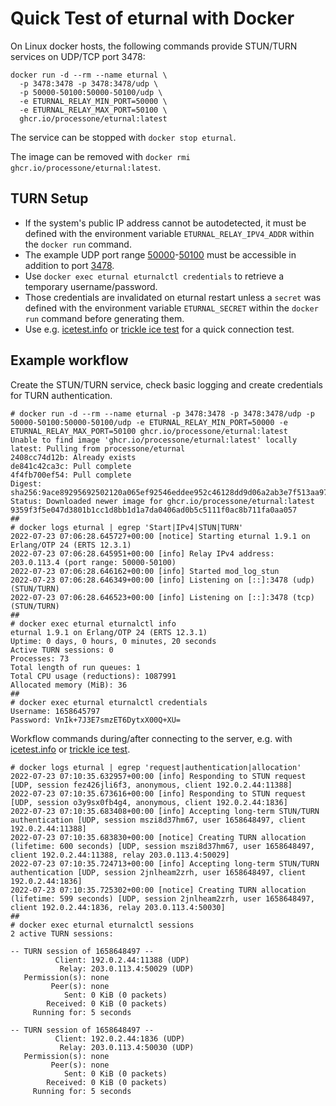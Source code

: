 # Quick Test of eturnal with Docker

On Linux docker hosts, the following commands provide STUN/TURN services on
UDP/TCP port 3478:

```
docker run -d --rm --name eturnal \
  -p 3478:3478 -p 3478:3478/udp \
  -p 50000-50100:50000-50100/udp \
  -e ETURNAL_RELAY_MIN_PORT=50000 \
  -e ETURNAL_RELAY_MAX_PORT=50100 \
  ghcr.io/processone/eturnal:latest
```

The service can be stopped with `docker stop eturnal`.

The image can be removed with `docker rmi ghcr.io/processone/eturnal:latest`.

## TURN Setup

- If the system's public IP address cannot be autodetected, it must be defined
  with the environment variable `ETURNAL_RELAY_IPV4_ADDR` within the `docker run` command.
- The example UDP port range [50000][1]-[50100][2] must be accessible in addition to
  port [3478][3].
- Use `docker exec eturnal eturnalctl credentials` to retrieve a
  temporary username/password.
- Those credentials are invalidated on eturnal restart unless a `secret` was
  defined with the environment variable `ETURNAL_SECRET` within the `docker run` command before generating them.
- Use e.g. [icetest.info][4] or [trickle ice test][5] for a quick connection test.

## Example workflow

Create the STUN/TURN service, check basic logging and create credentials for TURN authentication.

```shell
# docker run -d --rm --name eturnal -p 3478:3478 -p 3478:3478/udp -p 50000-50100:50000-50100/udp -e ETURNAL_RELAY_MIN_PORT=50000 -e ETURNAL_RELAY_MAX_PORT=50100 ghcr.io/processone/eturnal:latest
Unable to find image 'ghcr.io/processone/eturnal:latest' locally
latest: Pulling from processone/eturnal
2408cc74d12b: Already exists 
de841c42ca3c: Pull complete 
4f4fb700ef54: Pull complete 
Digest: sha256:9ace89295692502120a065ef92546eddee952c46128dd9d06a2ab3e7f513aa97
Status: Downloaded newer image for ghcr.io/processone/eturnal:latest
9359f3f5e047d3801b1cc1d8bb1d1a7da0406ad0b5c5111f0ac8b711fa0aa057
##
# docker logs eturnal | egrep 'Start|IPv4|STUN|TURN'
2022-07-23 07:06:28.645727+00:00 [notice] Starting eturnal 1.9.1 on Erlang/OTP 24 (ERTS 12.3.1)
2022-07-23 07:06:28.645951+00:00 [info] Relay IPv4 address: 203.0.113.4 (port range: 50000-50100)
2022-07-23 07:06:28.646162+00:00 [info] Started mod_log_stun
2022-07-23 07:06:28.646349+00:00 [info] Listening on [::]:3478 (udp) (STUN/TURN)
2022-07-23 07:06:28.646523+00:00 [info] Listening on [::]:3478 (tcp) (STUN/TURN)
##
# docker exec eturnal eturnalctl info
eturnal 1.9.1 on Erlang/OTP 24 (ERTS 12.3.1)
Uptime: 0 days, 0 hours, 0 minutes, 20 seconds
Active TURN sessions: 0
Processes: 73
Total length of run queues: 1
Total CPU usage (reductions): 1087991
Allocated memory (MiB): 36
##
# docker exec eturnal eturnalctl credentials
Username: 1658645797
Password: VnIk+7J3E7smzET6DytxX00Q+XU=
```

Workflow commands during/after connecting to the server, e.g. with [icetest.info][4] or [trickle ice test][5].

```shell
# docker logs eturnal | egrep 'request|authentication|allocation'
2022-07-23 07:10:35.632957+00:00 [info] Responding to STUN request [UDP, session fez426jli6f3, anonymous, client 192.0.2.44:11388]
2022-07-23 07:10:35.673616+00:00 [info] Responding to STUN request [UDP, session o3y9sx0fb4g4, anonymous, client 192.0.2.44:1836]
2022-07-23 07:10:35.683408+00:00 [info] Accepting long-term STUN/TURN authentication [UDP, session mszi8d37hm67, user 1658648497, client 192.0.2.44:11388]
2022-07-23 07:10:35.683830+00:00 [notice] Creating TURN allocation (lifetime: 600 seconds) [UDP, session mszi8d37hm67, user 1658648497, client 192.0.2.44:11388, relay 203.0.113.4:50029]
2022-07-23 07:10:35.724713+00:00 [info] Accepting long-term STUN/TURN authentication [UDP, session 2jnlheam2zrh, user 1658648497, client 192.0.2.44:1836]
2022-07-23 07:10:35.725302+00:00 [notice] Creating TURN allocation (lifetime: 599 seconds) [UDP, session 2jnlheam2zrh, user 1658648497, client 192.0.2.44:1836, relay 203.0.113.4:50030]
##
# docker exec eturnal eturnalctl sessions
2 active TURN sessions:

-- TURN session of 1658648497 --
          Client: 192.0.2.44:11388 (UDP)
           Relay: 203.0.113.4:50029 (UDP)
   Permission(s): none
         Peer(s): none
            Sent: 0 KiB (0 packets)
        Received: 0 KiB (0 packets)
     Running for: 5 seconds

-- TURN session of 1658648497 --
          Client: 192.0.2.44:1836 (UDP)
           Relay: 203.0.113.4:50030 (UDP)
   Permission(s): none
         Peer(s): none
            Sent: 0 KiB (0 packets)
        Received: 0 KiB (0 packets)
     Running for: 5 seconds
```

[1]: https://eturnal.net/documentation/#relay_min_port
[2]: https://eturnal.net/documentation/#relay_max_port
[3]: https://eturnal.net/documentation/#listen
[4]: https://icetest.info/
[5]: https://webrtc.github.io/samples/src/content/peerconnection/trickle-ice/
